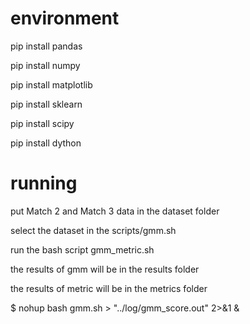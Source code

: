 # environment

pip install pandas

pip install numpy

pip install matplotlib

pip install sklearn

pip install scipy

pip install dython

# running

put Match 2 and Match 3 data in the dataset folder

select the dataset in the scripts/gmm.sh

run the bash script gmm_metric.sh

the results of gmm will be in the results folder

the results of metric will be in the metrics folder

$ nohup bash gmm.sh > "../log/gmm_score.out" 2>&1 &

